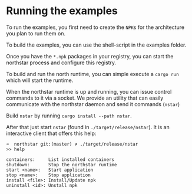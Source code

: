 # Running the examples

To run the examples, you first need to create the `NPK`s for the architecture you plan to run them on.

To build the examples, you can use the shell-script in the examples folder.

Once you have the `*.npk` packages in your registry, you can start the northstar process and configure this registry.

To build and run the north runtime, you can simple execute a `cargo run` which will start the
runtime.

When the northstar runtime is up and running, you can issue control commands to it via a socket.
We provide an utility that can easily communicate with the northstar daemon and send it commands (`nstar`)

Build `nstar` by running `cargo install --path nstar`.

After that just start `nstar` (found in `./target/release/nstar`). It is an interactive client that offers this help:

``` shell
➜  northstar git:(master) ✗ ./target/release/nstar
>> help

containers:     List installed containers
shutdown:       Stop the northstar runtime
start <name>:   Start application
stop <name>:    Stop application
install <file>: Install/Update npk
uninstall <id>: Unstall npk
```
